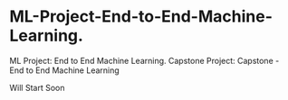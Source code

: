 # ML-Project-End-to-End-Machine-Learning.
ML Project: End to End Machine Learning. Capstone Project: Capstone - End to End Machine Learning


Will Start Soon
